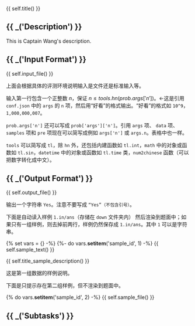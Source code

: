 {{ self.title() }}

## {{ _('Description') }}

This is Captain Wang's description.

## {{ _('Input Format') }}

{{ self.input_file() }}

上面会根据具体的评测环境说明输入是文件还是标准输入等。

输入第一行包含一个正整数 $n$，保证 $n \le {{ tools.hn(prob.args['n']) }}$。←这是引用 `conf.json` 中的 `args` 的 `n` 项，然后用“好看”的格式输出。“好看”的格式如 `10^9`，`1,000,000,007`。

`prob.args['n']` 还可以写成 `prob['args']['n']`。引用 `args` 项、 `data` 项、`samples` 项和 `pre` 项现在可以简写成例如 `args['n']` 或 `args.n`。表格中也一样。

`tools` 可以简写成 `tl`，除 `hn` 外，还包括内建函数如 `tl.int`，`math` 中的对象或函数如 `tl.sin`，`datetime` 中的对象或函数如 `tl.time` 类，`num2chinese` 函数（可以把数字转化成中文）。

## {{ _('Output Format') }}

{{ self.output_file() }}

输出一个字符串 `Yes`。注意不要写成 `“Yes”（不包含引号）`。

下面是自动读入样例 `1.in/ans`（存储在 `down` 文件夹内） 然后渲染到题面中；如果只有一组样例，则去掉前两行，样例仍然保存成 `1.in/ans`。其中 `1` 可以是字符串。

{% set vars = {} -%}
{%- do vars.__setitem__('sample_id', 1) -%}
{{ self.sample_text() }}

{{ self.title_sample_description() }}

这是第一组数据的样例说明。

下面是只提示存在第二组样例，但不渲染到题面中。

{% do vars.__setitem__('sample_id', 2) -%}
{{ self.sample_file() }}

## {{ _('Subtasks') }}

